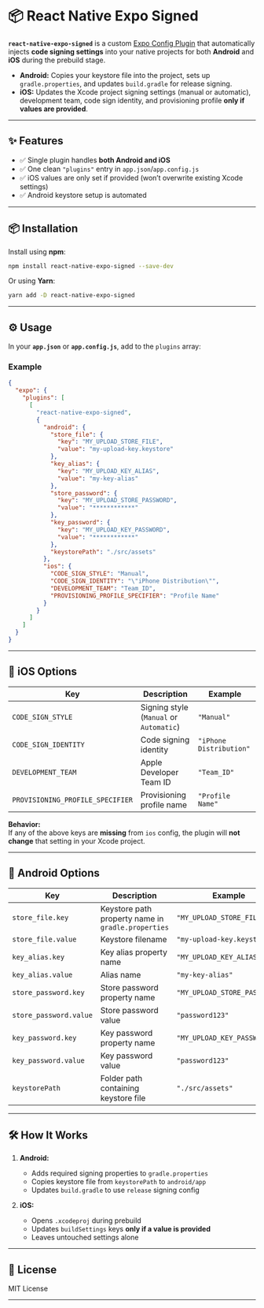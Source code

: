 # 📦 React Native Expo Signed

**`react-native-expo-signed`** is a custom [Expo Config Plugin](https://docs.expo.dev/config-plugins/introduction/) that automatically injects **code signing settings** into your native projects for both **Android** and **iOS** during the prebuild stage.

- **Android:** Copies your keystore file into the project, sets up `gradle.properties`, and updates `build.gradle` for release signing.
- **iOS:** Updates the Xcode project signing settings (manual or automatic), development team, code sign identity, and provisioning profile **only if values are provided**.

---

## ✨ Features

- ✅ Single plugin handles **both Android and iOS**
- ✅ One clean `"plugins"` entry in `app.json`/`app.config.js`
- ✅ iOS values are only set if provided (won’t overwrite existing Xcode settings)
- ✅ Android keystore setup is automated

---

## 📦 Installation

Install using **npm**:

```sh
npm install react-native-expo-signed --save-dev
```

Or using **Yarn**:

```sh
yarn add -D react-native-expo-signed
```

---

## ⚙️ Usage

In your **`app.json`** or **`app.config.js`**, add to the `plugins` array:

### Example

```json
{
  "expo": {
    "plugins": [
      [
        "react-native-expo-signed",
        {
          "android": {
            "store_file": {
              "key": "MY_UPLOAD_STORE_FILE",
              "value": "my-upload-key.keystore"
            },
            "key_alias": {
              "key": "MY_UPLOAD_KEY_ALIAS",
              "value": "my-key-alias"
            },
            "store_password": {
              "key": "MY_UPLOAD_STORE_PASSWORD",
              "value": "************"
            },
            "key_password": {
              "key": "MY_UPLOAD_KEY_PASSWORD",
              "value": "************"
            },
            "keystorePath": "./src/assets"
          },
          "ios": {
            "CODE_SIGN_STYLE": "Manual",
            "CODE_SIGN_IDENTITY": "\"iPhone Distribution\"",
            "DEVELOPMENT_TEAM": "Team_ID",
            "PROVISIONING_PROFILE_SPECIFIER": "Profile Name"
          }
        }
      ]
    ]
  }
}
```

---

## 📱 iOS Options

| Key                              | Description                             | Example                 |
| -------------------------------- | --------------------------------------- | ----------------------- |
| `CODE_SIGN_STYLE`                | Signing style (`Manual` or `Automatic`) | `"Manual"`              |
| `CODE_SIGN_IDENTITY`             | Code signing identity                   | `"iPhone Distribution"` |
| `DEVELOPMENT_TEAM`               | Apple Developer Team ID                 | `"Team_ID"`             |
| `PROVISIONING_PROFILE_SPECIFIER` | Provisioning profile name               | `"Profile Name"`        |

**Behavior:**  
If any of the above keys are **missing** from `ios` config, the plugin will **not change** that setting in your Xcode project.

---

## 🤖 Android Options

| Key                    | Description                                        | Example                      |
| ---------------------- | -------------------------------------------------- | ---------------------------- |
| `store_file.key`       | Keystore path property name in `gradle.properties` | `"MY_UPLOAD_STORE_FILE"`     |
| `store_file.value`     | Keystore filename                                  | `"my-upload-key.keystore"`   |
| `key_alias.key`        | Key alias property name                            | `"MY_UPLOAD_KEY_ALIAS"`      |
| `key_alias.value`      | Alias name                                         | `"my-key-alias"`             |
| `store_password.key`   | Store password property name                       | `"MY_UPLOAD_STORE_PASSWORD"` |
| `store_password.value` | Store password value                               | `"password123"`              |
| `key_password.key`     | Key password property name                         | `"MY_UPLOAD_KEY_PASSWORD"`   |
| `key_password.value`   | Key password value                                 | `"password123"`              |
| `keystorePath`         | Folder path containing keystore file               | `"./src/assets"`             |

---

## 🛠 How It Works

1. **Android:**

   - Adds required signing properties to `gradle.properties`
   - Copies keystore file from `keystorePath` to `android/app`
   - Updates `build.gradle` to use `release` signing config

2. **iOS:**
   - Opens `.xcodeproj` during prebuild
   - Updates `buildSettings` keys **only if a value is provided**
   - Leaves untouched settings alone

---

## 📄 License

MIT License

---
